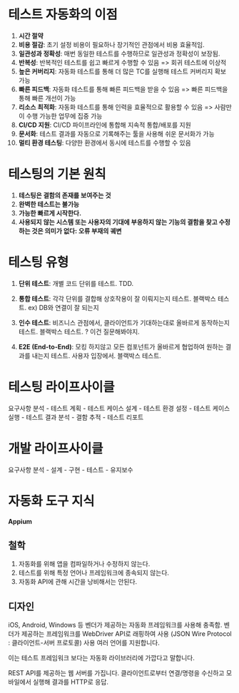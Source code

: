 # 테스트 자동화의 이점

1. **시간 절약**
2. **비용 절감**: 초기 설정 비용이 필요하나 장기적인 관점에서 비용 효율적임.
3. **일관성과 정확성**: 매번 동일한 테스트를 수행하므로 일관성과 정확성이 보장됨.
4. **반복성**: 반복적인 테스트를 쉽고 빠르게 수행할 수 있음 => 회귀 테스트에 이상적
5. **높은 커버리지**: 자동화 테스트를 통해 더 많은 TC를 실행해 테스트 커버리지 확보 가능
6. **빠른 피드백**: 자동화 테스트를 통해 빠른 피드백을 받을 수 있음 => 빠른 피드백을 통해 빠른 개선이 가능
7. **리소스 최적화**: 자동화 테스트를 통해 인력을 효율적으로 활용할 수 있음 => 사람만이 수행 가능한 업무에 집중 가능
8. **CI/CD 지원**: CI/CD 파이프라인에 통합해 지속적 통합/배포를 지원
9. **문서화**: 테스트 결과를 자동으로 기록해주는 툴을 사용해 쉬운 문서화가 가능
10. **멀티 환경 테스팅**: 다양한 환경에서 동시에 테스트를 수행할 수 있음

# 테스팅의 기본 원칙

1. **테스팅은 결함의 존재를 보여주는 것**
2. **완벽한 테스트는 불가능**
3. **가능한 빠르게 시작한다.**
4. **사용되지 않는 시스템 또는 사용자의 기대에 부응하지 않는 기능의 결함을 찾고 수정하는 것은 의미가 없다: 오류 부재의 궤변**

# 테스팅 유형

1. **단위 테스트**: 개별 코드 단위를 테스트. TDD.

2. **통합 테스트**: 각각 단위를 결합해 상호작용이 잘 이뤄지는지 테스트. 블랙박스 테스트. ex) DB와 연결이 잘 되는지

3. **인수 테스트**: 비즈니스 관점에서, 클라이언트가 기대하는대로 올바르게 동작하는지 테스트. 블랙박스 테스트. ? 이건 질문해봐야지.

4. **E2E (End-to-End)**: 모킹 하지않고 모든 컴포넌트가 올바르게 협업하여 원하는 결과를 내는지 테스트. 사용자 입장에서. 블랙박스 테스트.

# 테스팅 라이프사이클

요구사항 분석 - 테스트 계획 - 테스트 케이스 설계 - 테스트 환경 설정 - 테스트 케이스 실행 - 테스트 결과 분석 - 결함 추적 - 테스트 리포트

# 개발 라이프사이클

요구사항 분석 - 설계 - 구현 - 테스트 - 유지보수

# 자동화 도구 지식

**Appium**

## 철학

1. 자동화를 위해 앱을 컴파일하거나 수정하지 않는다.
2. 테스트를 위해 특정 언어나 프레임워크에 종속되지 않는다.
3. 자동화 API에 관해 시간을 낭비해서는 안된다.

## 디자인

iOS, Android, Windows 등 벤더가 제공하는 자동화 프레임워크를 사용해 충족함.
벤더가 제공하는 프레임워크를 WebDriver API로 래핑하여 사용
(JSON Wire Protocol : 클라이언트-서버 프로토콜) 사용
여러 언어를 지원합니다.

이는 테스트 프레임워크 보다는 자동화 라이브러리에 가깝다고 말합니다.

REST API를 제공하는 웹 서버를 가집니다.
클라이언트로부터 연결/명령을 수신하고 모바일에서 실행해 결과를 HTTP로 응답.